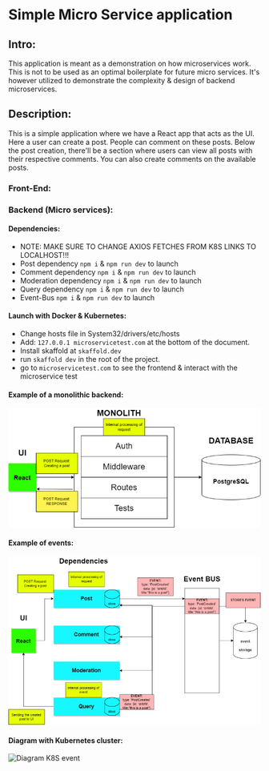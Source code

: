 # Simple Micro Service application

## Intro:

This application is meant as a demonstration on how microservices work. This is not to be used as an optimal boilerplate for future micro services. It's however utilized to demonstrate the complexity & design of backend microservices.

## Description:

This is a simple application where we have a React app that acts as the UI. Here a user can create a post. People can comment on these posts. Below the post creation, there'll be a section where users can view all posts with their respective comments. You can also create comments on the available posts.

### Front-End:

### Backend (Micro services):

#### Dependencies:

-   NOTE: MAKE SURE TO CHANGE AXIOS FETCHES FROM K8S LINKS TO LOCALHOST!!!
-   Post dependency `npm i` & `npm run dev` to launch
-   Comment dependency `npm i` & `npm run dev` to launch
-   Moderation dependency `npm i` & `npm run dev` to launch
-   Query dependency `npm i` & `npm run dev` to launch
-   Event-Bus `npm i` & `npm run dev` to launch

#### Launch with Docker & Kubernetes:

-   Change hosts file in System32/drivers/etc/hosts
-   Add: `127.0.0.1 microservicetest.com` at the bottom of the document.
-   Install skaffold at `skaffold.dev`
-   run `skaffold dev` in the root of the project.
-   go to `microservicetest.com` to see the frontend & interact with the microservice test

#### Example of a monolithic backend:

![Diagram monolithic](https://github.com/berkan-alci/node.js-microservices-explained/blob/main/readme-images/Monolithic-Monolithic.png)

#### Example of events:

![Diagram event](https://github.com/berkan-alci/node.js-microservices-explained/blob/main/readme-images/Service-explanantion.png)

#### Diagram with Kubernetes cluster:

![Diagram K8S event]()
